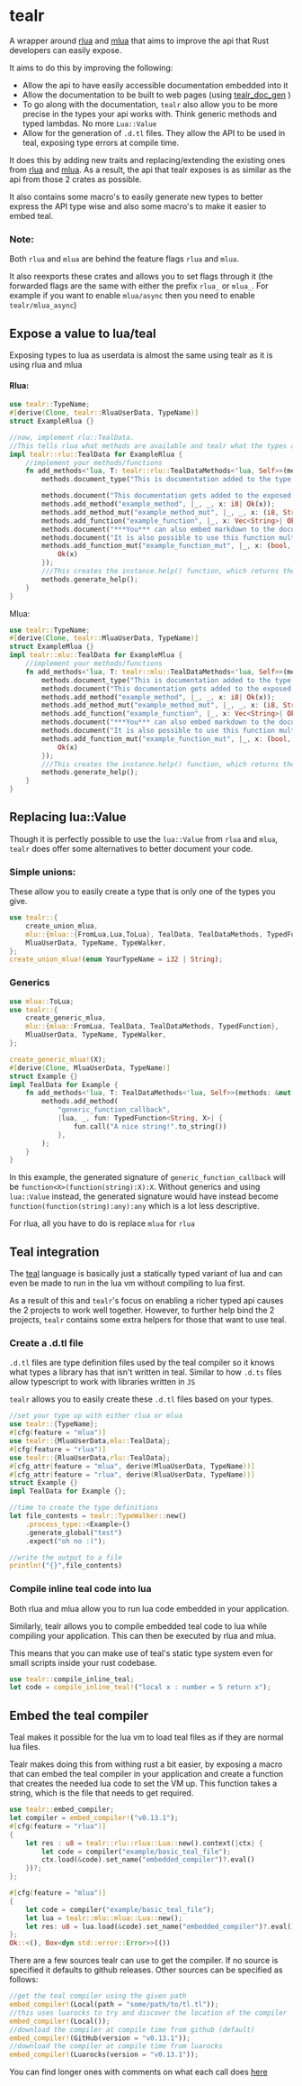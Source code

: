 # tealr
A wrapper around [rlua](https://crates.io/crates/rlua) and [mlua](https://crates.io/crates/mlua) that aims to improve the api that Rust developers can easily expose.

It aims to do this by improving the following:
- Allow the api to have easily accessible documentation embedded into it
- Allow the documentation to be built to web pages (using [tealr_doc_gen](https://github.com/lenscas/type_generator) )
- To go along with the documentation, `tealr` also allow you to be more precise in the types your api works with. Think generic methods and typed lambdas. No more `Lua::Value`
- Allow for the generation of `.d.tl` files. They allow the API to be used in teal, exposing type errors at compile time.

It does this by adding new traits and replacing/extending the existing ones from [rlua](https://crates.io/crates/rlua) and [mlua](https://crates.io/crates/mlua). As a result, the api that tealr exposes is as similar as the api from those 2 crates as possible.

It also contains some macro's to easily generate new types to better express the API type wise and also some macro's to make it easier to embed teal. 

### Note:
Both `rlua` and `mlua` are behind the feature flags `rlua` and `mlua`.

It also reexports these crates and allows you to set flags through it (the forwarded flags are the same with either the prefix `rlua_` or `mlua_`. For example if you want to enable `mlua/async` then you need to enable `tealr/mlua_async`)

## Expose a value to lua/teal
Exposing types to lua as userdata is almost the same using tealr as it is using rlua and mlua

#### Rlua:
```rust ignore
use tealr::TypeName;
#[derive(Clone, tealr::RluaUserData, TypeName)]
struct ExampleRlua {}

//now, implement rlu::TealData.
//This tells rlua what methods are available and tealr what the types are
impl tealr::rlu::TealData for ExampleRlua {
    //implement your methods/functions
    fn add_methods<'lua, T: tealr::rlu::TealDataMethods<'lua, Self>>(methods: &mut T) {
        methods.document_type("This is documentation added to the type itself.");

        methods.document("This documentation gets added to the exposed function bellow.");
        methods.add_method("example_method", |_, _, x: i8| Ok(x));
        methods.add_method_mut("example_method_mut", |_, _, x: (i8, String)| Ok(x.1));
        methods.add_function("example_function", |_, x: Vec<String>| Ok((x, 8)));
        methods.document("***You*** can also embed markdown to the documentation, which gets picked up by [tealr_doc_gen](https://github.com/lenscas/type_generator)`");
        methods.document("It is also possible to use this function multiple times. These are added as paragraphs.");
        methods.add_function_mut("example_function_mut", |_, x: (bool, Option<ExampleRlua>)| {
            Ok(x)
        });
        ///This creates the instance.help() function, which returns the documentation as a string.
        methods.generate_help();
    }
}
```
Mlua:
```rust ignore
use tealr::TypeName;
#[derive(Clone, tealr::MluaUserData, TypeName)]
struct ExampleMlua {}
impl tealr::mlu::TealData for ExampleMlua {
    //implement your methods/functions
    fn add_methods<'lua, T: tealr::mlu::TealDataMethods<'lua, Self>>(methods: &mut T) {
        methods.document_type("This is documentation added to the type itself.");
        methods.document("This documentation gets added to the exposed function bellow.");
        methods.add_method("example_method", |_, _, x: i8| Ok(x));
        methods.add_method_mut("example_method_mut", |_, _, x: (i8, String)| Ok(x.1));
        methods.add_function("example_function", |_, x: Vec<String>| Ok((x, 8)));
        methods.document("***You*** can also embed markdown to the documentation, which gets picked up by [tealr_doc_gen](https://github.com/lenscas/type_generator)`");
        methods.document("It is also possible to use this function multiple times. These are added as paragraphs.");
        methods.add_function_mut("example_function_mut", |_, x: (bool, Option<ExampleMlua>)| {
            Ok(x)
        });
        ///This creates the instance.help() function, which returns the documentation as a string.
        methods.generate_help();
    }
}
```

## Replacing lua::Value
Though it is perfectly possible to use the `lua::Value` from `rlua` and `mlua`, `tealr` does offer some alternatives to better document your code.

### Simple unions:

These allow you to easily create a type that is only one of the types you give.

```rust ignore
use tealr::{
    create_union_mlua,
    mlu::{mlua::{FromLua,Lua,ToLua}, TealData, TealDataMethods, TypedFunction},
    MluaUserData, TypeName, TypeWalker,
};
create_union_mlua!(enum YourTypeName = i32 | String);
```

### Generics
```rust ignore
use mlua::ToLua;
use tealr::{
    create_generic_mlua,
    mlu::{mlua::FromLua, TealData, TealDataMethods, TypedFunction},
    MluaUserData, TypeName, TypeWalker,
};

create_generic_mlua!(X);
#[derive(Clone, MluaUserData, TypeName)]
struct Example {}
impl TealData for Example {
    fn add_methods<'lua, T: TealDataMethods<'lua, Self>>(methods: &mut T) {
        methods.add_method(
            "generic_function_callback",
            |lua, _, fun: TypedFunction<String, X>| {
                fun.call("A nice string!".to_string())
            },
        );
    }
}
```
In this example, the generated signature of `generic_function_callback` will be `function<X>(function(string):X):X`. Without generics and using `lua::Value` instead, the generated signature would have instead become `function(function(string):any):any` which is a lot less descriptive.

For rlua, all you have to do is replace `mlua` for `rlua`

## Teal integration

The [teal](https://github.com/teal-language/tl) language is basically just a statically typed variant of lua and can even be made to run in the lua vm without compiling to lua first.

As a result of this and `tealr`'s focus on enabling a richer typed api causes the 2 projects to work well together. However, to further help bind the 2 projects, `tealr` contains some extra helpers for those that want to use teal.

### Create a .d.tl file
`.d.tl` files are type definition files used by the teal compiler so it knows what types a library has that isn't written in teal. Similar to how `.d.ts` files allow typescript to work with libraries written in `JS`

`tealr` allows you to easily create these `.d.tl` files based on your types.
```rust
//set your type up with either rlua or mlua
use tealr::{TypeName};
#[cfg(feature = "mlua")]
use tealr::{MluaUserData,mlu::TealData};
#[cfg(feature = "rlua")]
use tealr::{RluaUserData,rlu::TealData};
#[cfg_attr(feature = "mlua", derive(MluaUserData, TypeName))]
#[cfg_attr(feature = "rlua", derive(RluaUserData, TypeName))]
struct Example {}
impl TealData for Example {};

//time to create the type definitions
let file_contents = tealr::TypeWalker::new()
    .process_type::<Example>()
    .generate_global("test")
    .expect("oh no :(");

//write the output to a file
println!("{}",file_contents)
```
### Compile inline teal code into lua
Both rlua and mlua allow you to run lua code embedded in your application.

Similarly, tealr allows you to compile embedded teal code to lua while compiling your application. This can then be executed by rlua and mlua.

This means that you can make use of teal's static type system even for small scripts inside your rust codebase.

```rust
use tealr::compile_inline_teal;
let code = compile_inline_teal!("local x : number = 5 return x");
```

## Embed the teal compiler

Teal makes it possible for the lua vm to load teal files as if they are normal lua files.

Tealr makes doing this from withing rust a bit easier, by exposing a macro that can embed the teal compiler in your application and create a function that creates the needed lua code to set the VM up. This function takes a string, which is the file that needs to get required.


```rust no_run
use tealr::embed_compiler;
let compiler = embed_compiler!("v0.13.1");
#[cfg(feature = "rlua")]
{
    let res : u8 = tealr::rlu::rlua::Lua::new().context(|ctx| {
        let code = compiler("example/basic_teal_file");
        ctx.load(&code).set_name("embedded_compiler")?.eval()
    })?;
};

#[cfg(feature = "mlua")]
{
    let code = compiler("example/basic_teal_file");
    let lua = tealr::mlu::mlua::Lua::new();
    let res: u8 = lua.load(&code).set_name("embedded_compiler")?.eval()?;
};
Ok::<(), Box<dyn std::error::Error>>(())
```
There are a few sources tealr can use to get the compiler. If no source is specified it defaults to github releases.
Other sources can be specified as follows:
```rust ignore
//get the teal compiler using the given path
embed_compiler!(Local(path = "some/path/to/tl.tl"));
//this uses luarocks to try and discover the location of the compiler
embed_compiler!(Local());
//download the compiler at compile time from github (default) 
embed_compiler!(GitHub(version = "v0.13.1"));
//download the compiler at compile time from luarocks
embed_compiler!(Luarocks(version = "v0.13.1"));
```

You can find longer ones with comments on what each call does [here](https://github.com/lenscas/tealr/tree/master/tealr/examples)